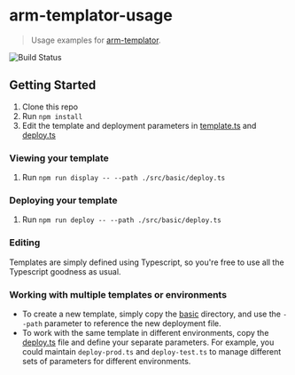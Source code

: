 # arm-templator-usage

> Usage examples for [arm-templator][main-repo].

![Build Status][status-image]

## Getting Started
1. Clone this repo
2. Run `npm install`
3. Edit the template and deployment parameters in [template.ts](./src/basic/template.ts) and [deploy.ts](./src/basic/deploy.ts)

### Viewing your template
1. Run `npm run display -- --path ./src/basic/deploy.ts`

### Deploying your template
1. Run `npm run deploy -- --path ./src/basic/deploy.ts`

### Editing
Templates are simply defined using Typescript, so you're free to use all the Typescript goodness as usual.

### Working with multiple templates or environments
* To create a new template, simply copy the [basic](./src/basic) directory, and use the `--path` parameter to reference the new deployment file.
* To work with the same template in different environments, copy the [deploy.ts](./src/basic/deploy.ts) file and define your separate parameters. For example, you could maintain `deploy-prod.ts` and `deploy-test.ts` to manage different sets of parameters for different environments.

[main-repo]: https://github.com/anthony-c-martin/arm-templator
[status-image]: https://img.shields.io/github/workflow/status/anthony-c-martin/arm-templator-usage/Node.js%20CI